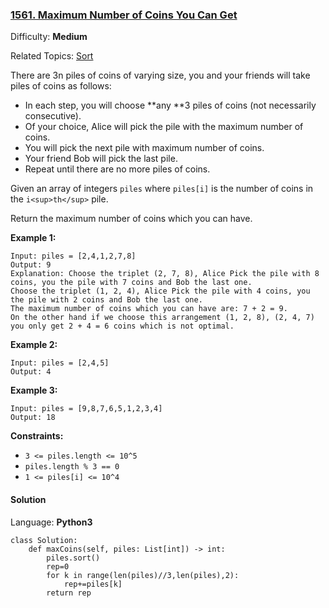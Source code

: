 ### [1561\. Maximum Number of Coins You Can Get](https://leetcode.com/problems/maximum-number-of-coins-you-can-get/)

Difficulty: **Medium**  

Related Topics: [Sort](https://leetcode.com/tag/sort/)


There are 3n piles of coins of varying size, you and your friends will take piles of coins as follows:

*   In each step, you will choose **any **3 piles of coins (not necessarily consecutive).
*   Of your choice, Alice will pick the pile with the maximum number of coins.
*   You will pick the next pile with maximum number of coins.
*   Your friend Bob will pick the last pile.
*   Repeat until there are no more piles of coins.

Given an array of integers `piles` where `piles[i]` is the number of coins in the `i<sup>th</sup>` pile.

Return the maximum number of coins which you can have.

**Example 1:**

```
Input: piles = [2,4,1,2,7,8]
Output: 9
Explanation: Choose the triplet (2, 7, 8), Alice Pick the pile with 8 coins, you the pile with 7 coins and Bob the last one.
Choose the triplet (1, 2, 4), Alice Pick the pile with 4 coins, you the pile with 2 coins and Bob the last one.
The maximum number of coins which you can have are: 7 + 2 = 9.
On the other hand if we choose this arrangement (1, 2, 8), (2, 4, 7) you only get 2 + 4 = 6 coins which is not optimal.
```

**Example 2:**

```
Input: piles = [2,4,5]
Output: 4
```

**Example 3:**

```
Input: piles = [9,8,7,6,5,1,2,3,4]
Output: 18
```

**Constraints:**

*   `3 <= piles.length <= 10^5`
*   `piles.length % 3 == 0`
*   `1 <= piles[i] <= 10^4`


#### Solution

Language: **Python3**

```python3
class Solution:
    def maxCoins(self, piles: List[int]) -> int:
        piles.sort()
        rep=0
        for k in range(len(piles)//3,len(piles),2):
            rep+=piles[k]
        return rep
```